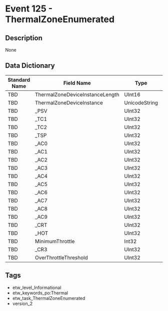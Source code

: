 # Event 125 - ThermalZoneEnumerated

## Description
None

## Data Dictionary
|Standard Name|Field Name|Type|Description|Sample Value|
|---|---|---|---|---|
|TBD|ThermalZoneDeviceInstanceLength|UInt16|None|`None`|
|TBD|ThermalZoneDeviceInstance|UnicodeString|None|`None`|
|TBD|_PSV|UInt32|None|`None`|
|TBD|_TC1|UInt32|None|`None`|
|TBD|_TC2|UInt32|None|`None`|
|TBD|_TSP|UInt32|None|`None`|
|TBD|_AC0|UInt32|None|`None`|
|TBD|_AC1|UInt32|None|`None`|
|TBD|_AC2|UInt32|None|`None`|
|TBD|_AC3|UInt32|None|`None`|
|TBD|_AC4|UInt32|None|`None`|
|TBD|_AC5|UInt32|None|`None`|
|TBD|_AC6|UInt32|None|`None`|
|TBD|_AC7|UInt32|None|`None`|
|TBD|_AC8|UInt32|None|`None`|
|TBD|_AC9|UInt32|None|`None`|
|TBD|_CRT|UInt32|None|`None`|
|TBD|_HOT|UInt32|None|`None`|
|TBD|MinimumThrottle|Int32|None|`None`|
|TBD|_CR3|UInt32|None|`None`|
|TBD|OverThrottleThreshold|UInt32|None|`None`|

## Tags
* etw_level_Informational
* etw_keywords_po:Thermal
* etw_task_ThermalZoneEnumerated
* version_2